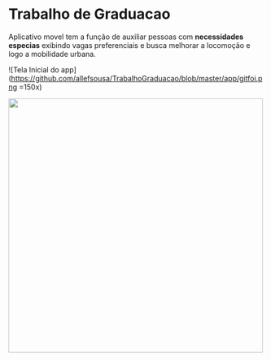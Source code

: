 # Trabalho de Graduacao
Aplicativo movel tem a função de auxiliar pessoas com **necessidades especias** exibindo  vagas preferenciais e busca  melhorar a locomoção e logo a mobilidade urbana.

![Tela Inicial do app](https://github.com/allefsousa/TrabalhoGraduacao/blob/master/app/gitfoi.png =150x)

<img src="(https://github.com/allefsousa/TrabalhoGraduacao/blob/master/app/gitfoi.png" width="500" height="500" />
